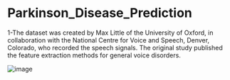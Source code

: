 # Parkinson_Disease_Prediction

1-The dataset was created by Max Little of the University of Oxford, in collaboration with the National Centre for  Voice and Speech, Denver, Colorado, who recorded the speech signals. The original study published the feature extraction methods for general voice disorders.







![image](https://user-images.githubusercontent.com/83788186/174402848-021e6b94-0d5d-4cad-b04b-6ce3fd2a146d.png)

